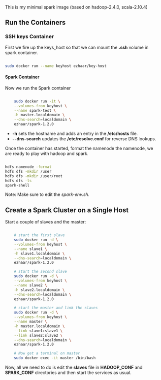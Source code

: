 This is my minimal spark image (based on hadoop-2.4.0, scala-2.10.4)


## Run the Containers

### SSH keys Container

First we fire up the keys_host so that we can mount the **.ssh** volume in
spark container.

```bash

sudo docker run --name keyhost ezhaar/key-host

```

#### Spark Container

Now we run the Spark container

```bash

    sudo docker run -it \
    --volumes-from keyhost \
    --name spark-test \
    -h master.localdomain \
    --dns-search=localdomain \
    ezhaar/spark-1.2.0

```

* **-h** sets the hostname and adds an entry in the **/etc/hosts** file.
* **--dns-search** updates the **/etc/resolve.conf** for reverse DNS lookups.

Once the container has started, format the namenode the namenode, we are ready
to play with hadoop and spark.

```bash

hdfs namenode -format
hdfs dfs -mkdir /user
hdfs dfs -mkdir /user/root
hdfs dfs -ls
spark-shell

```

Note: Make sure to edit the *spark-env.sh*.

## Create a Spark Cluster on a Single Host

Start a couple of slaves and the master:

```bash

    # start the first slave
    sudo docker run -d \
    --volumes-from keyhost \
    --name slave1 \
    -h slave1.localdomain \
    --dns-search=localdomain \
    ezhaar/spark-1.2.0

    # start the second slave
    sudo docker run -d \
    --volumes-from keyhost \
    --name slave2 \
    -h slave2.localdomain \
    --dns-search=localdomain \
    ezhaar/spark-1.2.0

    # start the master and link the slaves
    sudo docker run -d \
    --volumes-from keyhost \
    --name master \
    -h master.localdomain \
    --link slave1:slave1 \
    --link slave2:slave2 \
    --dns-search=localdomain \
    ezhaar/spark-1.2.0

    # Now get a terminal on master
    sudo docker exec -it master /bin/bash

```
Now, all we need to do is edit the **slaves** file in **HADOOP_CONF** and
**SPARK_CONF** directories and then start the services as usual.

